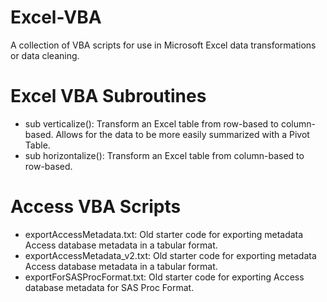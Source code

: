 # Excel-VBA
A collection of VBA scripts for use in Microsoft Excel data transformations or data cleaning.

# Excel VBA Subroutines
* sub verticalize(): Transform an Excel table from row-based to column-based.  Allows for the data to be more easily summarized with a Pivot Table.
* sub horizontalize(): Transform an Excel table from column-based to row-based.

# Access VBA Scripts
* exportAccessMetadata.txt: Old starter code for exporting metadata Access database metadata in a tabular format.
* exportAccessMetadata_v2.txt: Old starter code for exporting metadata Access database metadata in a tabular format.
* exportForSASProcFormat.txt: Old starter code for exporting Access database metadata for SAS Proc Format.
